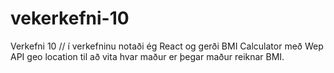 # vekerkefni-10

Verkefni 10
// í verkefninu notaði ég React og gerði BMI Calculator með Wep API geo location til að vita hvar maður er þegar maður reiknar BMI.
